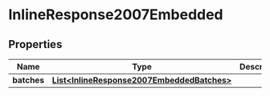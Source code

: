 
# InlineResponse2007Embedded

## Properties
Name | Type | Description | Notes
------------ | ------------- | ------------- | -------------
**batches** | [**List&lt;InlineResponse2007EmbeddedBatches&gt;**](InlineResponse2007EmbeddedBatches.md) |  |  [optional]




